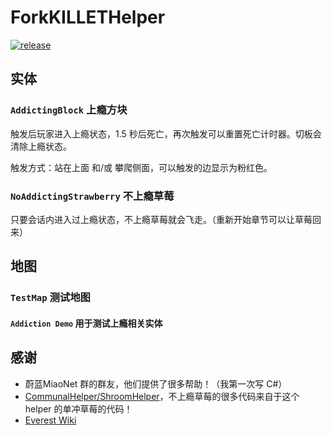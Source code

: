 # ForkKILLETHelper

[![release](https://img.shields.io/github/v/release/ForkKILLET/ForkKILLETHelper)](https://github.com/ForkKILLET/ForkKILLETHelper/release)

## 实体

### `AddictingBlock` 上瘾方块

触发后玩家进入上瘾状态，1.5 秒后死亡，再次触发可以重置死亡计时器。切板会清除上瘾状态。

触发方式：站在上面 和/或 攀爬侧面，可以触发的边显示为粉红色。

### `NoAddictingStrawberry` 不上瘾草莓

只要会话内进入过上瘾状态，不上瘾草莓就会飞走。（重新开始章节可以让草莓回来）

## 地图

### `TestMap` 测试地图

#### `Addiction Demo` 用于测试上瘾相关实体

## 感谢

- 蔚蓝MiaoNet 群的群友，他们提供了很多帮助！（我第一次写 C#）
- [CommunalHelper/ShroomHelper](https://github.com/CommunalHelper/ShroomHelper/blob/dev/Code/Entities/OneDashWingedStrawberry.cs)，不上瘾草莓的很多代码来自于这个 helper 的单冲草莓的代码！
- [Everest Wiki](https://github.com/EverestAPI/Resources/wiki)

